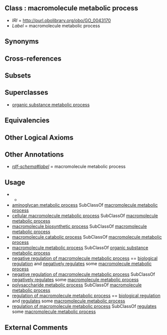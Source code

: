
## Class : macromolecule metabolic process

 * *IRI* = http://purl.obolibrary.org/obo/GO_0043170
 * *Label* = macromolecule metabolic process

## Synonyms


## Cross-references


## Subsets


## Superclasses

 * [organic substance metabolic process](../../GO/04/GO_0071704.md)

## Equivalencies


## Other Logical Axioms


## Other Annotations

 * *[rdf-schema#label](../../el/rdf-schema#label.md)* = macromolecule metabolic process

## Usage

 * -
 * [aminoglycan metabolic process](../../GO/22/GO_0006022.md) SubClassOf [macromolecule metabolic process](../../GO/70/GO_0043170.md)
 * [cellular macromolecule metabolic process](../../GO/60/GO_0044260.md) SubClassOf [macromolecule metabolic process](../../GO/70/GO_0043170.md)
 * [macromolecule biosynthetic process](../../GO/59/GO_0009059.md) SubClassOf [macromolecule metabolic process](../../GO/70/GO_0043170.md)
 * [macromolecule catabolic process](../../GO/57/GO_0009057.md) SubClassOf [macromolecule metabolic process](../../GO/70/GO_0043170.md)
 * [macromolecule metabolic process](../../GO/70/GO_0043170.md) SubClassOf [organic substance metabolic process](../../GO/04/GO_0071704.md)
 * [negative regulation of macromolecule metabolic process](../../GO/05/GO_0010605.md) == [biological regulation](../../GO/07/GO_0065007.md) and [negatively regulates](../../RO/12/RO_0002212.md) some [macromolecule metabolic process](../../GO/70/GO_0043170.md)
 * [negative regulation of macromolecule metabolic process](../../GO/05/GO_0010605.md) SubClassOf [negatively regulates](../../RO/12/RO_0002212.md) some [macromolecule metabolic process](../../GO/70/GO_0043170.md)
 * [polysaccharide metabolic process](../../GO/76/GO_0005976.md) SubClassOf [macromolecule metabolic process](../../GO/70/GO_0043170.md)
 * [regulation of macromolecule metabolic process](../../GO/55/GO_0060255.md) == [biological regulation](../../GO/07/GO_0065007.md) and [regulates](../../RO/11/RO_0002211.md) some [macromolecule metabolic process](../../GO/70/GO_0043170.md)
 * [regulation of macromolecule metabolic process](../../GO/55/GO_0060255.md) SubClassOf [regulates](../../RO/11/RO_0002211.md) some [macromolecule metabolic process](../../GO/70/GO_0043170.md)

## External Comments

